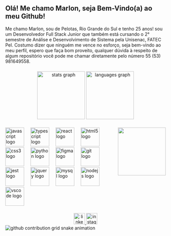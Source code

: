 <h2 align="left">Olá! Me chamo Marlon, seja Bem-Vindo(a) ao meu Github!</h2>

<p>Me chamo Marlon, sou de Pelotas, Rio Grande do Sul e tenho 25 anos! sou um Desenvolvedor Full Stack Junior que também está cursando o 2° semestre de Análise e Desenvolvimento de Sistema pela Unisenac, FATEC Pel. Costumo dizer que ninguém me vence no esforço, seja bem-vindo ao meu perfil, espero que faça bom proveito, qualquer dúvida à respeito de algum repositório você pode me chamar diretamente pelo número 55 (53) 981649558.</p>

###

<div align="center">
  <img src="https://github-readme-stats.vercel.app/api?username=MarlonRamos07&hide_title=false&hide_rank=false&show_icons=true&include_all_commits=true&count_private=true&disable_animations=false&theme=dracula&locale=en&hide_border=false" height="150" alt="stats graph"  />
  <img src="https://github-readme-stats.vercel.app/api/top-langs?username=MarlonRamos07&locale=en&hide_title=false&layout=compact&card_width=320&langs_count=5&theme=dracula&hide_border=false" height="150" alt="languages graph"  />
</div>

###

<img align="right" height="150" src="https://media3.giphy.com/media/v1.Y2lkPTc5MGI3NjExbDg4cGxicW04Z3FnY2FoaWV1Y3duYmJqOHhjc3hlMzl2ZjdrZmllOSZlcD12MV9pbnRlcm5hbF9naWZfYnlfaWQmY3Q9Zw/2IudUHdI075HL02Pkk/giphy.gif"  />

###

<div align="left">
  <img src="https://cdn.jsdelivr.net/gh/devicons/devicon/icons/javascript/javascript-original.svg" height="59" alt="javascript logo"  />
  <img width="12" />
  <img src="https://cdn.jsdelivr.net/gh/devicons/devicon/icons/typescript/typescript-original.svg" height="59" alt="typescript logo"  />
  <img width="12" />
  <img src="https://cdn.jsdelivr.net/gh/devicons/devicon/icons/react/react-original.svg" height="59" alt="react logo"  />
  <img width="12" />
  <img src="https://cdn.jsdelivr.net/gh/devicons/devicon/icons/html5/html5-original.svg" height="59" alt="html5 logo"  />
  <img width="12" />
  <img src="https://cdn.jsdelivr.net/gh/devicons/devicon/icons/css3/css3-original.svg" height="59" alt="css3 logo"  />
  <img width="12" />
  <img src="https://cdn.jsdelivr.net/gh/devicons/devicon/icons/python/python-original.svg" height="59" alt="python logo"  />
  <img width="12" />
  <img src="https://cdn.jsdelivr.net/gh/devicons/devicon/icons/figma/figma-original.svg" height="59" alt="figma logo"  />
  <img width="12" />
  <img src="https://cdn.jsdelivr.net/gh/devicons/devicon/icons/git/git-original.svg" height="59" alt="git logo"  />
  <img width="12" />
  <img src="https://cdn.jsdelivr.net/gh/devicons/devicon/icons/jest/jest-plain.svg" height="59" alt="jest logo"  />
  <img width="12" />
  <img src="https://cdn.jsdelivr.net/gh/devicons/devicon/icons/jquery/jquery-original.svg" height="59" alt="jquery logo"  />
  <img width="12" />
  <img src="https://cdn.jsdelivr.net/gh/devicons/devicon/icons/mysql/mysql-original.svg" height="59" alt="mysql logo"  />
  <img width="12" />
  <img src="https://cdn.jsdelivr.net/gh/devicons/devicon/icons/nodejs/nodejs-original.svg" height="59" alt="nodejs logo"  />
  <img width="12" />
  <img src="https://cdn.jsdelivr.net/gh/devicons/devicon/icons/vscode/vscode-original.svg" height="59" alt="vscode logo"  />
</div>

###

<div align="center">
  <a href="https://www.linkedin.com/in/marlon-ramos-da-costa/" target="_blank">
    <img src="https://img.shields.io/static/v1?message=LinkedIn&logo=linkedin&label=&color=0077B5&logoColor=white&labelColor=&style=for-the-badge" height="35" alt="linkedin logo"  />
  </a>
  <a href="https://www.instagram.com/marlon_ramos07/" target="_blank">
    <img src="https://img.shields.io/static/v1?message=Instagram&logo=instagram&label=&color=E4405F&logoColor=white&labelColor=&style=for-the-badge" height="35" alt="instagram logo"  />
  </a>
</div>

<picture align="center">
  <source media="(prefers-color-scheme: dark)" srcset="https://raw.githubusercontent.com/MarlonRamos07/MarlonRamos07/output/github-contribution-grid-snake-dark.svg">
  <source media="(prefers-color-scheme: light)" srcset="https://raw.githubusercontent.com/MarlonRamos07/MarlonRamos07/output/github-contribution-grid-snake-dark.svg">
  <img align="center" alt="github contribution grid snake animation" src="https://raw.githubusercontent.com/mari4souza/MarlonRamos07/output/github-contribution-grid-snake.svg">
</picture>

